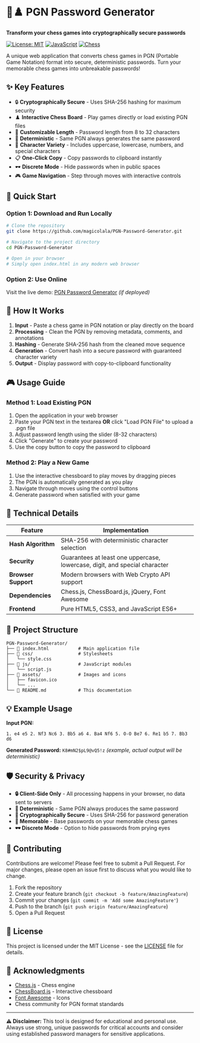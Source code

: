 # 🔐♟️ PGN Password Generator

**Transform your chess games into cryptographically secure passwords**

[![License: MIT](https://img.shields.io/badge/License-MIT-yellow.svg)](https://opensource.org/licenses/MIT)
[![JavaScript](https://img.shields.io/badge/JavaScript-ES6+-yellow.svg)](https://developer.mozilla.org/en-US/docs/Web/JavaScript)
[![Chess](https://img.shields.io/badge/Chess-PGN-blue.svg)](https://en.wikipedia.org/wiki/Portable_Game_Notation)

A unique web application that converts chess games in PGN (Portable Game Notation) format into secure, deterministic passwords. Turn your memorable chess games into unbreakable passwords!

## ✨ Key Features

- 🔒 **Cryptographically Secure** - Uses SHA-256 hashing for maximum security
- ♟️ **Interactive Chess Board** - Play games directly or load existing PGN files
- 📏 **Customizable Length** - Password length from 8 to 32 characters
- 🎯 **Deterministic** - Same PGN always generates the same password
- 🎨 **Character Variety** - Includes uppercase, lowercase, numbers, and special characters
- 📋 **One-Click Copy** - Copy passwords to clipboard instantly
- 🕶️ **Discrete Mode** - Hide passwords when in public spaces
- 🎮 **Game Navigation** - Step through moves with interactive controls

## 🚀 Quick Start

### Option 1: Download and Run Locally
```bash
# Clone the repository
git clone https://github.com/magicolala/PGN-Password-Generator.git

# Navigate to the project directory
cd PGN-Password-Generator

# Open in your browser
# Simply open index.html in any modern web browser
```

### Option 2: Use Online
Visit the live demo: [PGN Password Generator](https://magicolala.github.io/PGN-Password-Generator) *(if deployed)*

## 🎯 How It Works

1. **Input** - Paste a chess game in PGN notation or play directly on the board
2. **Processing** - Clean the PGN by removing metadata, comments, and annotations
3. **Hashing** - Generate SHA-256 hash from the cleaned move sequence
4. **Generation** - Convert hash into a secure password with guaranteed character variety
5. **Output** - Display password with copy-to-clipboard functionality

## 🎮 Usage Guide

### Method 1: Load Existing PGN
1. Open the application in your web browser
2. Paste your PGN text in the textarea **OR** click "Load PGN File" to upload a .pgn file
3. Adjust password length using the slider (8-32 characters)
4. Click "Generate" to create your password
5. Use the copy button to copy the password to clipboard

### Method 2: Play a New Game
1. Use the interactive chessboard to play moves by dragging pieces
2. The PGN is automatically generated as you play
3. Navigate through moves using the control buttons
4. Generate password when satisfied with your game

## 🔧 Technical Details

| Feature | Implementation |
|---------|----------------|
| **Hash Algorithm** | SHA-256 with deterministic character selection |
| **Security** | Guarantees at least one uppercase, lowercase, digit, and special character |
| **Browser Support** | Modern browsers with Web Crypto API support |
| **Dependencies** | Chess.js, ChessBoard.js, jQuery, Font Awesome |
| **Frontend** | Pure HTML5, CSS3, and JavaScript ES6+ |

## 📁 Project Structure

```text
PGN-Password-Generator/
├── 📄 index.html           # Main application file
├── 📁 css/                 # Stylesheets
│   └── style.css
├── 📁 js/                  # JavaScript modules
│   └── script.js
├── 📁 assets/              # Images and icons
│   ├── favicon.ico
│   └── ...
└── 📖 README.md            # This documentation
```

## 💡 Example Usage

**Input PGN:**
```pgn
1. e4 e5 2. Nf3 Nc6 3. Bb5 a6 4. Ba4 Nf6 5. O-O Be7 6. Re1 b5 7. Bb3 d6
```

**Generated Password:** `K8#mN2$pL9@vQ5!z` *(example, actual output will be deterministic)*

## 🛡️ Security & Privacy

- **🔒 Client-Side Only** - All processing happens in your browser, no data sent to servers
- **🎯 Deterministic** - Same PGN always produces the same password
- **🔐 Cryptographically Secure** - Uses SHA-256 for password generation
- **📝 Memorable** - Base passwords on your memorable chess games
- **🕶️ Discrete Mode** - Option to hide passwords from prying eyes

## 🤝 Contributing

Contributions are welcome! Please feel free to submit a Pull Request. For major changes, please open an issue first to discuss what you would like to change.

1. Fork the repository
2. Create your feature branch (`git checkout -b feature/AmazingFeature`)
3. Commit your changes (`git commit -m 'Add some AmazingFeature'`)
4. Push to the branch (`git push origin feature/AmazingFeature`)
5. Open a Pull Request

## 📄 License

This project is licensed under the MIT License - see the [LICENSE](LICENSE) file for details.

## 🙏 Acknowledgments

- [Chess.js](https://github.com/jhlywa/chess.js) - Chess engine
- [ChessBoard.js](https://chessboardjs.com/) - Interactive chessboard
- [Font Awesome](https://fontawesome.com/) - Icons
- Chess community for PGN format standards

---

**⚠️ Disclaimer:** This tool is designed for educational and personal use. Always use strong, unique passwords for critical accounts and consider using established password managers for sensitive applications.
